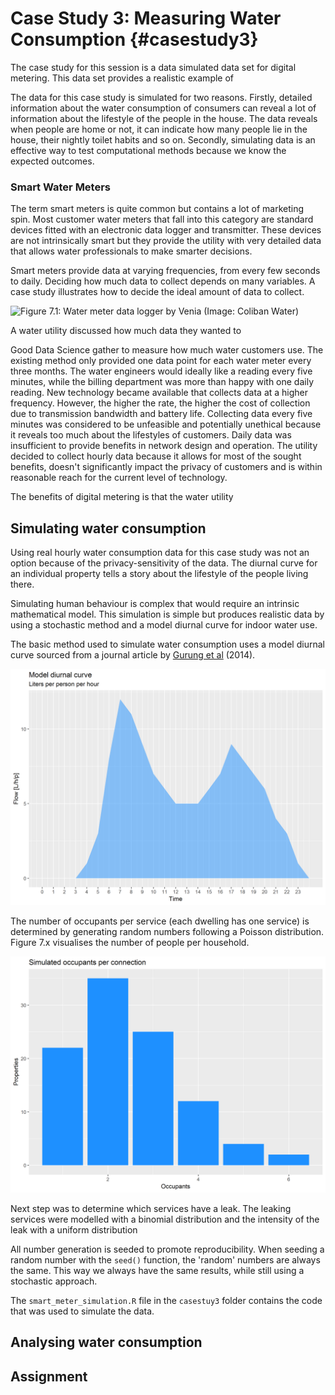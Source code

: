# Case Study 3: Measuring Water Consumption {#casestudy3}
The case study for this session is a data simulated data set for digital metering. This data set provides a realistic example of 

The data for this case study is simulated for two reasons. Firstly, detailed information about the water consumption of consumers can reveal a lot of information about the lifestyle of the people in the house. The data reveals when people are home or not, it can indicate how many people lie in the house, their nightly toilet habits and so on. Secondly, simulating data is an effective way to test computational methods because we know the expected outcomes. 

### Smart Water Meters
The term smart meters is quite common but contains a lot of marketing spin. Most customer water meters that fall into this category are standard devices fitted with an electronic data logger and transmitter. These devices are not intrinsically smart but they provide the utility with very detailed data that allows water professionals to make smarter decisions.

Smart meters provide data at varying frequencies, from every few seconds to daily. Deciding how much data to collect depends on many variables. A case study illustrates how to decide the ideal amount of data to collect. 

![Figure 7.1: Water meter data logger by Venia (Image: Coliban Water)]()

A water utility discussed how much data they wanted to

Good Data Science gather to measure how much water customers use. The existing method only provided one data point for each water meter every three months. The water engineers would ideally like a reading every five minutes, while the billing department was more than happy with one daily reading. New technology became available that collects data at a higher frequency. However, the higher the rate, the higher the cost of collection due to transmission bandwidth and battery life. Collecting data every five minutes was considered to be unfeasible and potentially unethical because it reveals too much about the lifestyles of customers. Daily data was insufficient to provide benefits in network design and operation. The utility decided to collect hourly data because it allows for most of the sought benefits, doesn't significantly impact the privacy of customers and is within reasonable reach for the current level of technology.

The benefits of digital metering is that the water utility 


## Simulating water consumption
Using real hourly water consumption data for this case study was not an option because of the privacy-sensitivity of the data. The diurnal curve for an individual property tells a story about the lifestyle of the people living there. 

Simulating human behaviour is complex that would require an intrinsic mathematical model. This simulation is simple but produces realistic data by using a stochastic method and a model diurnal curve for indoor water use.

The basic method used to simulate water consumption uses a model diurnal curve sourced from a journal article by [Gurung et al](https://www.researchgate.net/publication/263930947_Smart_meters_for_enhanced_water_supply_network_modelling_and_infrastructure_planning) (2014).

![Figure 7.x: Model diurnal curve for indoor water use.](resources/session7/model-diurnal.png)

The number of occupants per service (each dwelling has one service) is determined by generating random numbers following a Poisson distribution. Figure 7.x visualises the number of people per household.

![Figure 7.x: Number of occupants per service.](resources/session7/occupants.png)

Next step was to determine which services have a leak. The leaking services were modelled with a binomial distribution and the intensity of the leak with a uniform distribution





All number generation is seeded to promote reproducibility. When seeding a random number with the `seed()` function, the 'random' numbers are always the same. This way we always have the same results, while still using a stochastic approach.

The `smart_meter_simulation.R` file in the `casestuy3` folder contains the code that was used to simulate the data.

## Analysing water consumption




## Assignment
